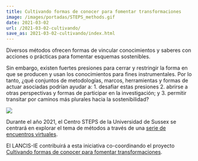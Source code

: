 ```yaml
---
title: Cultivando formas de conocer para fomentar transformaciones
image: /images/portadas/STEPS_methods.gif
date: 2021-03-02
url: /2021-03-02-cultivando/
save_as: 2021-03-02-cultivando/index.html
---
```


Diversos métodos ofrecen formas de vincular conocimientos y saberes
con acciones o prácticas para fomentar esquemas sostenibles. 

Sin embargo, existen fuertes presiones para cerrar y restringir la
forma en que se producen y usan los conocimientos para fines
instrumentales. Por lo tanto, ¿qué conjuntos de metodologías, marcos,
herramientas y formas de actuar asociadas podrían ayudar a: 1.
desafiar estas presiones 2. abrirse a otras perspectivas y formas de
participar en la investigación; y 3. permitir transitar por caminos
más plurales hacia la sostenibilidad?

![](/images/STEPS_methods.gif)

Durante el año 2021, el Centro STEPS de la Universidad de Sussex se
centrará en explorar el tema de métodos a través de una [serie de encuentros virtuales](https://steps-centre.org/methods/).

El LANCIS-IE contribuirá a esta iniciativa co-coordinando el proyecto
[Cultivando formas de conocer para fomentar transformaciones](https://umbela.org/cultivando-saberes/).

